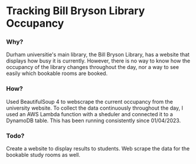 # Tracking Bill Bryson Library Occupancy

### Why?
Durham universitie's main library, the Bill Bryson Library, has a website that displays how busy it is currently. However, there is no way to know how the occupancy of the library changes throughout the day, nor a way to see easily which bookable rooms are booked.

### How?
Used BeautifulSoup 4 to webscrape the current occupancy from the university website. To collect the data continuously throughout the day, I used an AWS Lambda function with a sheduler and connected it to a DynamoDB table. This has been running consistently since 01/04/2023.

### Todo?
Create a website to display results to students. Web scrape the data for the bookable study rooms as well.
